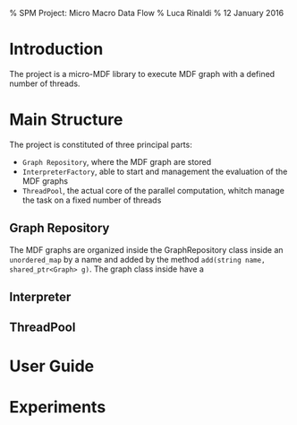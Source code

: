 % SPM Project: Micro Macro Data Flow
% Luca Rinaldi
% 12 January 2016

# Introduction
The project is a micro-MDF library to execute MDF graph with a defined number of threads.

# Main Structure
The project is constituted of three principal parts:

- `Graph Repository`, where the MDF graph are stored
- `InterpreterFactory`, able to start and management the evaluation of the MDF graphs
- `ThreadPool`, the actual core of the parallel computation, whitch manage the task on a fixed number of threads

## Graph Repository
The MDF graphs are organized inside the GraphRepository class inside an `unordered_map` by a name and added by the method `add(string name, shared_ptr<Graph> g)`. The graph class inside have a 

## Interpreter


## ThreadPool


# User Guide


# Experiments